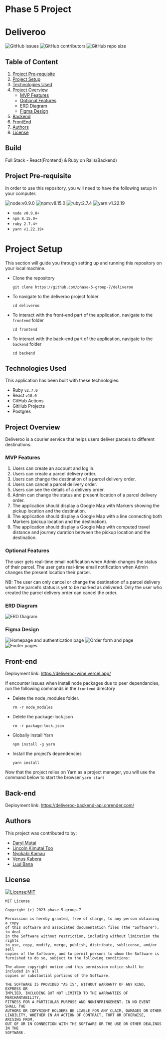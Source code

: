 # Phase 5 Project
# Deliveroo
![GitHub issues](https://img.shields.io/github/issues/otsembo/TaskTrain)
![GitHub contributors](https://img.shields.io/github/contributors/otsembo/TaskTrain?color=green)
![GitHub repo size](https://img.shields.io/github/repo-size/otsembo/TaskTrain?color=violet)


## Table of Content
1. [Project Pre-requisite](#project-pre-requisite)
2. [Project Setup](#project-setup)
3. [Technologies Used](#technologies-used)
4. [Project Overview](#project-overview)
    - [MVP Features](#mvp-features)
    - [Optional Features](#optional-features)
    - [ERD Diagram](#erd-diagram)
    - [Figma Design](#figma-design)
5. [Backend](#back-end)
6. [FrontEnd](#front-end)
7. [Authors](#author)
8. [License](#license)

## Build
Full Stack - React(Frontend) & Ruby on Rails(Backend)


## Project Pre-requisite
In order to use this repository, you will need to have the following setup in your computer.

![node:v0.9.0](https://img.shields.io/badge/node-v0.9.0-blue.svg)
![npm:v8.15.0](https://img.shields.io/badge/npm-v8.15.0-blueviolet.svg)
![ruby:2.7.4](https://img.shields.io/badge/ruby-2.7.4-yellow.svg)
![yarn:v1.22.19](https://img.shields.io/badge/yarn-v1.22.19-important.svg)

* `node v0.9.0+`
* `npm 8.15.0+`
* `ruby 2.7.4+`
* `yarn v1.22.19+`

# Project Setup
This section will guide you through setting up and running this repository on your local machine.

* Clone the repository
    ```
    git clone https://github.com/phase-5-group-7/deliveroo
    ```
* To navigate to the deliveroo project folder
    ```
    cd deliveroo
    ```
* To interact with the front-end part of the application, navigate to the `frontend` folder
    ```
    cd frontend
    ```
* To interact with the back-end part of the application, navigate to the `backend` folder
    ```
    cd backend
    ```
## Technologies Used
This application has been built with these technologies:
* Ruby `v2.7.0` 
* React `v18.0`
* GitHub Actions
* GitHub Projects
* Postgres


## Project Overview
Deliveroo is a courier service that helps users deliver parcels to different destinations. 


### MVP Features
1. Users can create an account and log in.
2. Users can create a parcel delivery order.
3. Users can change the destination of a parcel delivery order.
4. Users can cancel a parcel delivery order.
5. Users can see the details of a delivery order.
6. Admin can change the status and present location of a parcel delivery order.
7. The application should display a Google Map with Markers showing the pickup location and the destination.
8. The application should display a Google Map with a line connecting both Markers (pickup location and the destination).
9. The application should display a Google Map with computed travel distance and journey duration between the pickup location and the destination.


### Optional Features
The user gets real-time email notification when Admin changes the status of their parcel.
The user gets real-time email notification when Admin changes the present location their parcel.

NB:
The user can only cancel or change the destination of a parcel delivery when the parcel’s status is yet to be marked as delivered.
Only the user who created the parcel delivery order can cancel the order.


### ERD Diagram
![ERD Diagram](images/ERD.png)


### Figma Design
![Homepage and authentication page](images/image-1.png)
![Order form and page](images/image-2.png)
![Footer pages](images/image-3.png)


## Front-end 
Deployment link: https://deliveroo-wine.vercel.app/

If encounter issues when install node packages due to peer dependancies, run the following commands in the `frontend` directory

* Delete the node_modules folder.
    ```
    rm -r node_modules
    ```
* Delete the package-lock.json
    ```
    rm -r package-lock.json
    ```
* Globally install Yarn
    ```
    npm install -g yarn
    ```
* Install the project’s dependencies
    ```
    yarn install
    ```
Now that the project relies on Yarn as a project manager, you will use the command below to start the browser
    ```
    yarn start
    ```

## Back-end
Deployment link: https://deliveroo-backend-api.onrender.com/


## Authors
This project was contributed to by:
* [Daryl Mutai](https://github.com/Darylcosm0)
* [Lincoln Kimutai Too](https://github.com/LincKim)
* [Nyokabi Kamau](https://github.com/NyokabiKamau/)
* [Venus Kabera](https://github.com/venus714)
* [Luul Bana](https://github.com/LULAZ7)


## License
[![License:MIT](https://img.shields.io/badge/License-MIT-yellow.svg)](https://opensource.org/licenses/MIT)
```
MIT License

Copyright (c) 2023 phase-5-group-7

Permission is hereby granted, free of charge, to any person obtaining a copy
of this software and associated documentation files (the "Software"), to deal
in the Software without restriction, including without limitation the rights
to use, copy, modify, merge, publish, distribute, sublicense, and/or sell
copies of the Software, and to permit persons to whom the Software is
furnished to do so, subject to the following conditions:

The above copyright notice and this permission notice shall be included in all
copies or substantial portions of the Software.

THE SOFTWARE IS PROVIDED "AS IS", WITHOUT WARRANTY OF ANY KIND, EXPRESS OR
IMPLIED, INCLUDING BUT NOT LIMITED TO THE WARRANTIES OF MERCHANTABILITY,
FITNESS FOR A PARTICULAR PURPOSE AND NONINFRINGEMENT. IN NO EVENT SHALL THE
AUTHORS OR COPYRIGHT HOLDERS BE LIABLE FOR ANY CLAIM, DAMAGES OR OTHER
LIABILITY, WHETHER IN AN ACTION OF CONTRACT, TORT OR OTHERWISE, ARISING FROM,
OUT OF OR IN CONNECTION WITH THE SOFTWARE OR THE USE OR OTHER DEALINGS IN THE
SOFTWARE.
```

